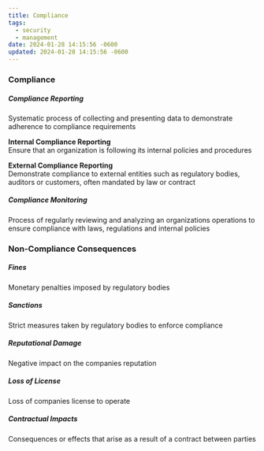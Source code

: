 ```yaml
---
title: Compliance
tags:
  - security
  - management
date: 2024-01-28 14:15:56 -0600
updated: 2024-01-28 14:15:56 -0600
---
```


### Compliance

##### Compliance Reporting
Systematic process of collecting and presenting data to demonstrate adherence to compliance requirements

**Internal Compliance Reporting**  
Ensure that an organization is following its internal policies and procedures

**External Compliance Reporting**   
Demonstrate compliance to external entities such as regulatory bodies, auditors or customers, often mandated by law or contract

##### Compliance Monitoring
Process of regularly reviewing and analyzing an organizations operations to ensure compliance with laws, regulations and internal policies

### Non-Compliance Consequences

##### Fines
Monetary penalties imposed by regulatory bodies

##### Sanctions
Strict measures taken by regulatory bodies to enforce compliance

##### Reputational Damage
Negative impact on the companies reputation

##### Loss of License
Loss of companies license to operate

##### Contractual Impacts
Consequences or effects that arise as a result of a contract between parties
